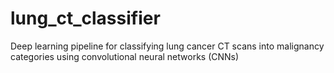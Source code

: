 # lung_ct_classifier
Deep learning pipeline for classifying lung cancer CT scans into malignancy categories using convolutional neural networks (CNNs)

